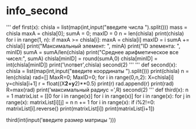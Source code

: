 # info_second
'''
def first(x):
    chisla = list(map(int,input("введите числа ").split()))
    mass = chisla
    maxA = chisla[0]; sumA = 0; maxID = 0
    n = len(chisla)
    print(chisla)
    for i in range(1, n):
        if maxA >= chisla[i]:
            maxA = chisla[i]
            maxID = i
        sumA += chisla[i]
    print("Максимальный элемент: ", minA)
    print("ID элемента: ", minID)
    sumA = sumA/len(chisla)
    print("Среднее арифметическое все чисел:", sumA)
    chisla[minID] = round(sumA,0)
    chisla[minID] = int(chisla[minID])
    print('\nответ',chisla)
second(2)
'''
'''
def second(x):
    chisla = list(map(int,input("введите координаты ").split()))
    print(chisla)
    n = len(chisla)
    rad=[]
    MaxR=0; MaxID=0; 
    for i in range(0,n,2):
        X=chisla[i]
        y=chisla[i+1]
        r = float((X**2+y**2)**0.5)
        print(r)
        rad.append(r)
    print(rad)
    R=max(rad)
    print('максимальный радиус =',R)
second(2)
'''
def third(x):
    n = 1
    matrixList = [[0 for i in range(x)] for i in range(x)]
    for i in range(x):
        for j in range(x):
            matrixList[i][j] = n
            n += 1
    for i in range(x):
        if i%2!=0:
            matrixList[i].reverse()
            print(matrixList[i])
        print(matrixList[i+1])

third(int(input('введите размер матрицы ')))
    
